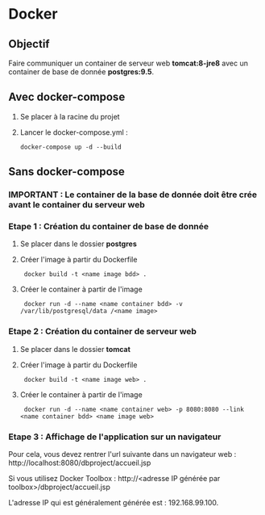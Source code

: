 # Docker

## Objectif

 Faire communiquer un container de serveur web __tomcat:8-jre8__ avec un container de base de donnée __postgres:9.5__.
 
 ## Avec docker-compose
 
 1) Se placer à la racine du projet
 
 2) Lancer le docker-compose.yml :

        docker-compose up -d --build
 
 ## Sans docker-compose
 
 ### IMPORTANT : Le container de la base de donnée doit être crée avant le container du serveur web

 ### Etape 1 : Création du container de base de donnée
 
1) Se placer dans le dossier __postgres__

2) Créer l'image à partir du Dockerfile 

        docker build -t <name image bdd> .
        
3) Créer le container à partir de l'image <name image>
  
        docker run -d --name <name container bdd> -v /var/lib/postgresql/data /<name image>
 
### Etape 2 : Création du container de serveur web

1) Se placer dans le dossier __tomcat__

2) Créer l'image à partir du Dockerfile

        docker build -t <name image web> .

3) Créer le container à partir de l'image <name image web>

        docker run -d --name <name container web> -p 8080:8080 --link <name container bdd> <name image web>
        
 ### Etape 3 : Affichage de l'application sur un navigateur
 
 Pour cela, vous devez rentrer l'url suivante dans un navigateur web : http://localhost:8080/dbproject/accueil.jsp
 
 Si vous utilisez Docker Toolbox : http://<adresse IP générée par toolbox>/dbproject/accueil.jsp
 
 L'adresse IP qui est généralement générée est : 192.168.99.100.

 
 
